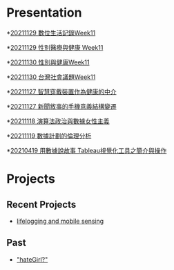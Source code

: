 # Presentation
*[20211129 數位生活記錄Week11]()

*[20211129 性別醫療與健康 Week11](https://docs.google.com/presentation/d/e/2PACX-1vTQFtiyQrMpXMtVmPx3sFB4oY7maMZyWNoV3WtG8CrieeEKoZ3m2lKokiqJYlGHB_2dH8jnQTkL0puA/pub?start=false&loop=false&delayms=3000)

*[20211130 性別與健康Week11]()

*[20211130 台灣社會議題Week11]()

*[20211127 智慧穿戴裝置作為健康的中介]()

*[20211127 新聞敘事的手機意義結構變遷]()

*[20211118 演算法政治與數據女性主義]()

*[20211119 數據計劃的倫理分析]()

*[20210419 用數據說故事 Tableau視覺化工具之簡介與操作]()


# Projects

## Recent Projects
* [lifelogging and mobile sensing]()

## Past
* ["hateGirl?"]()

